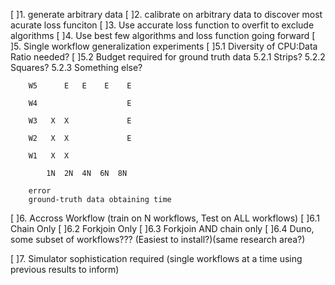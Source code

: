 [ ]1. generate arbitrary data
[ ]2. calibrate on arbitrary data to discover most acurate loss funciton
[ ]3. Use accurate loss function to overfit to exclude algorithms 
[ ]4. Use best few algorithms and loss function going forward
[ ]5. Single workflow generalization experiments 
	[ ]5.1 Diversity of CPU:Data Ratio needed?
	[ ]5.2 Budget required for ground truth data
		5.2.1 Strips?
		5.2.2 Squares?
		5.2.3 Something else?

        W5      E   E    E    E

        W4                    E
        
        W3   X  X             E 

        W2   X  X             E  

        W1   X  X                         

            1N  2N  4N  6N  8N

        error
        ground-truth data obtaining time
    
[ ]6. Accross Workflow (train on N workflows, Test on ALL workflows)
	[ ]6.1 Chain Only
	[ ]6.2 Forkjoin Only
	[ ]6.3 Forkjoin AND chain only
	[ ]6.4 Duno, some subset of workflows??? (Easiest to install?)(same research area?)

[ ]7. Simulator sophistication required (single workflows at a time using previous results to inform)


